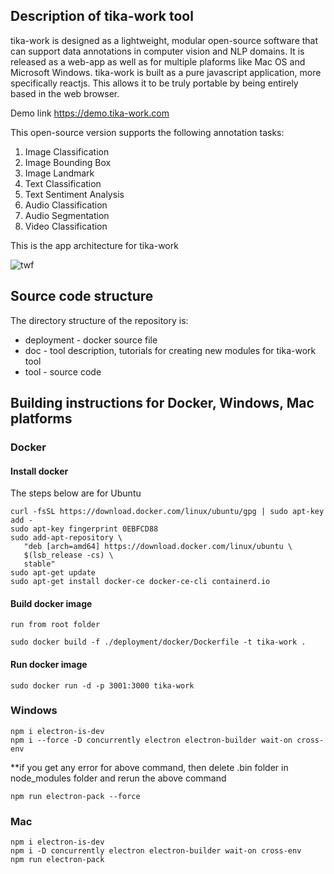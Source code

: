 ## Description of tika-work tool

tika-work is designed as a lightweight, modular open-source software that can support data annotations in computer vision and NLP domains. It is released as a web-app as well as for multiple plaforms like Mac OS and Microsoft Windows. tika-work is built as a pure javascript application, more specifically reactjs. This allows it to be truly portable by being entirely based in the web browser. 

Demo link https://demo.tika-work.com

This open-source version supports the following annotation tasks:

1) Image Classification
2) Image Bounding Box
3) Image Landmark
4) Text Classification
5) Text Sentiment Analysis
6) Audio Classification
7) Audio Segmentation
8) Video Classification

This is the app architecture for tika-work

![twf](https://github.com/annosmart/tika-work/assets/111358517/a99b1840-a0c6-4893-91d3-c77b007ac413)

## Source code structure

The directory structure of the repository is:

* deployment - docker source file
* doc - tool description, tutorials for creating new modules for tika-work tool
* tool - source code

## Building instructions for Docker, Windows, Mac platforms

### Docker

#### Install docker
The steps below are for Ubuntu
```
curl -fsSL https://download.docker.com/linux/ubuntu/gpg | sudo apt-key add -
sudo apt-key fingerprint 0EBFCD88
sudo add-apt-repository \
   "deb [arch=amd64] https://download.docker.com/linux/ubuntu \
   $(lsb_release -cs) \
   stable"
sudo apt-get update
sudo apt-get install docker-ce docker-ce-cli containerd.io
```

#### Build docker image
```
run from root folder
```
```
sudo docker build -f ./deployment/docker/Dockerfile -t tika-work .
```

#### Run docker image
```
sudo docker run -d -p 3001:3000 tika-work
```

### Windows 
```
npm i electron-is-dev
npm i --force -D concurrently electron electron-builder wait-on cross-env
```
**if you get any error for above command, then delete .bin folder in node_modules folder and rerun the above command
```
npm run electron-pack --force
```

### Mac
```
npm i electron-is-dev
npm i -D concurrently electron electron-builder wait-on cross-env
npm run electron-pack
```
